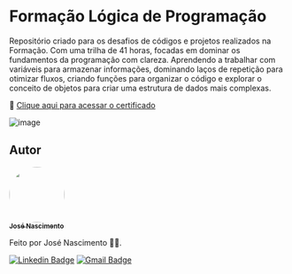 # Formação Lógica de Programação
Repositório criado para os desafios de códigos e projetos realizados na Formação. Com uma trilha de 41 horas, focadas em dominar os fundamentos da programação com clareza. Aprendendo a trabalhar com variáveis para armazenar informações, dominando laços de repetição para otimizar fluxos, criando funções para organizar o código e explorar o conceito de objetos para criar uma estrutura de dados mais complexas. 

🔗 [Clique aqui para acessar o certificado](https://www.dio.me/certificate/F4DBDAB2/share)

![image](https://hermes.dio.me/tracks/977d1b41-5888-44d7-8e4c-57d2348748dc.png)

## Autor

<a href="https://www.linkedin.com/in/jose-nascimento1/">
 <img style="border-radius: 50%;" src="https://avatars.githubusercontent.com/u/120229130?v=4" width="100px;" alt=""/>
 <br />
 <sub><b>José Nascimento</b></sub></a> <a href="https://www.linkedin.com/in/jose-nascimento1/" title="LinkedIn"></a>
 
Feito por José Nascimento 👨‍💻.

[![Linkedin Badge](https://img.shields.io/badge/-José-blue?style=flat-square&logo=Linkedin&logoColor=white&link=https://www.linkedin.com/in/jose-nascimento1/)](https://www.linkedin.com/in/jose-nascimento1/)
[![Gmail Badge](https://img.shields.io/badge/-jose.clemerson1903@gmail.com-c14438?style=flat-square&logo=Gmail&logoColor=white&link=mailto:jose.clemerson1903@gmail.com)](mailto:jose.clemerson1903@gmail.com)

